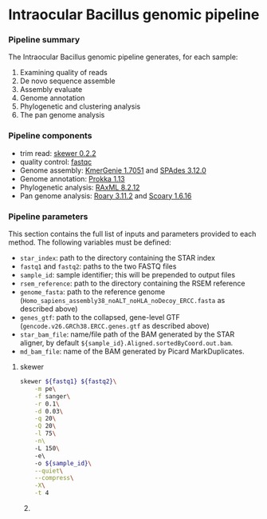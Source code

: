 # Intraocular Bacillus genomic pipeline  
### Pipeline summary  
The Intraocular Bacillus genomic pipeline generates, for each sample:
1. Examining	quality	of reads
2. De novo sequence assemble
3. Assembly evaluate
4. Genome annotation
5. Phylogenetic and clustering analysis
6. The pan genome analysis

### Pipeline components
* trim read: [skewer 0.2.2](https://github.com/relipmoc/skewer)
* quality control: [fastqc](https://github.com/s-andrews/FastQC)
* Genome assembly: [KmerGenie 1.7051](http://kmergenie.bx.psu.edu/) and [SPAdes 3.12.0](http://cab.spbu.ru/software/spades/)
* Genome annotation: [Prokka 1.13](https://github.com/tseemann/prokka)
* Phylogenetic analysis: [RAxML 8.2.12](https://github.com/stamatak/standard-RAxML)
* Pan genome analysis: [Roary 3.11.2](https://github.com/sanger-pathogens/Roary) and [Scoary 1.6.16](https://github.com/AdmiralenOla/Scoary)

### Pipeline parameters
This section contains the full list of inputs and parameters provided to each method.
The following variables must be defined:
* `star_index`: path to the directory containing the STAR index
* `fastq1` and `fastq2`: paths to the two FASTQ files
* `sample_id`: sample identifier; this will be prepended to output files
* `rsem_reference`: path to the directory containing the RSEM reference
* `genome_fasta`: path to the reference genome (`Homo_sapiens_assembly38_noALT_noHLA_noDecoy_ERCC.fasta` as described above)
* `genes_gtf`: path to the collapsed, gene-level GTF (`gencode.v26.GRCh38.ERCC.genes.gtf` as described above)
* `star_bam_file`: name/file path of the BAM generated by the STAR aligner, by default `${sample_id}.Aligned.sortedByCoord.out.bam`.
* `md_bam_file`: name of the BAM generated by Picard MarkDuplicates.
1. skewer
    ```bash
    skewer ${fastq1} ${fastq2}\
        -m pe\
        -f sanger\
        -r 0.1\
        -d 0.03\
        -q 20\
        -Q 20\
        -l 75\
        -n\ 
        -L 150\ 
        -e\ 
        -o ${sample_id}\
        --quiet\
        --compress\
        -X\
        -t 4
    ```
    2. 
